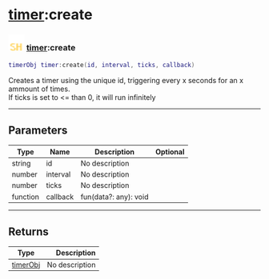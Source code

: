 # [timer](../timer/README.md):create

### <img src="../../.gitbook/assets/shared.png" width="32" height="32" /> [timer](../timer/README.md):create

```lua
timerObj timer:create(id, interval, ticks, callback)
```

Creates a timer using the unique id, triggering every x seconds for an x ammount of times.<br>If ticks is set to <= than 0, it will run infinitely<br>

-----------------
## Parameters

| Type   | Name | Description | Optional |
| ------ | ---- | ----------- | -------: |
| string | id | No description |  |
| number | interval | No description |  |
| number | ticks | No description |  |
| function | callback | fun(data?: any): void |  |

-----------------
## Returns

| Type   | Description |
| ------ | ----------: |
| [timerObj](../timerobj/README.md) | No description |
